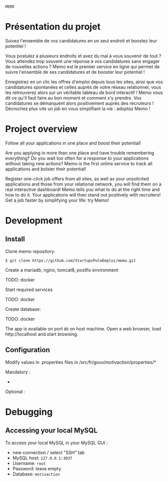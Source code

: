 ```
MEMO
```

# Présentation du projet

Suivez l'ensemble de vos candidatures en un seul endroit et boostez leur potentiel !

Vous postulez à plusieurs endroits et avez du mal à vous souvenir de tout ?
Vous attendez trop souvent une réponse à vos candidatures sans engager de nouvelles actions ?
Memo est le premier service en ligne qui permet de suivre l'ensemble de ses candidatures et de booster leur potentiel !

Enregistrez en un clic les offres d'emploi depuis tous les sites, ainsi que vos candidatures spontanées et celles auprès de votre réseau relationnel, vous les retrouverez alors sur un véritable tableau de bord interactif !
Memo vous dit ce qu'il faut faire au bon moment et comment s'y prendre. Vos candidatures se démarquent alors positivement auprès des recruteurs ! Décrochez plus vite un job en vous simplifiant la vie : adoptez Memo !

# Project overview

Follow all your applications in one place and boost their potential!

Are you applying in more than one place and have trouble remembering everything?
Do you wait too often for a response to your applications without taking new actions?
Memo is the first online service to track all applications and bolster their potential!

Register one-click job offers from all sites, as well as your unsolicited applications and those from your relational network, you will find them on a real interactive dashboard!
Memo tells you what to do at the right time and how to do it. Your applications will then stand out positively with recruiters! Get a job faster by simplifying your life: try Memo!

# Development

## Install

Clone memo repository:

    $ git clone https://github.com/StartupsPoleEmploi/memo.git

Create a mariadb, nginx, tomcat8, postfix environment

TODO: docker

Start required services 

TODO: docker

Create database:

TODO: docker


The app is available on port `80` on host machine. Open a web browser, load
http://localhost and start browsing.

## Configuration

Modify values in .properties files in /src/fr/gouv/motivaction/properties/*

Mandatory : 

- 

Optional : 




# Debugging

## Accessing your local MySQL

To access your local MySQL in your MySQL GUI :

- new connection / select "SSH" tab
- MySQL host: `127.0.0.1:3037`
- Username: `root`
- Password: leave empty
- Database: `motivaction`

